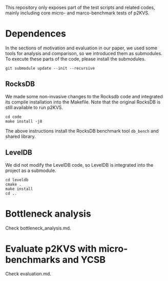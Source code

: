 This repository only exposes part of the test scripts and related codes, mainly including core micro- and marco-benchmark tests of p2KVS.

# Dependences
In the sections of motivation and evaluation in our paper, we used some tools for analysis and comparison, so we introduced them as submodules. To execute these parts of the code, please install the submodules.  

   ```
   git submodule update --init --recursive
   ```

## RocksDB
We made some non-invasive changes to the Rocksdb code and integrated its compile installation into the Makefile. Note that the original RocksDB is still available to run p2KVS. 
   ```
   cd code
   make install -j8
   ```
The above instructions install the RocksDB benchmark tool `db_bench` and shared library.
## LevelDB
We did not modify the LevelDB code, so LevelDB is integrated into the project as a submodule.
   ```
   cd leveldb
   cmake .
   make install
   cd ..
   ```


# Bottleneck analysis
Check bottleneck_analysis.md.

# Evaluate p2KVS with micro-benchmarks and YCSB
Check evaluation.md.

